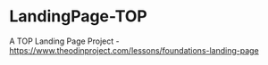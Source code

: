 # LandingPage-TOP
A TOP Landing Page Project - https://www.theodinproject.com/lessons/foundations-landing-page
